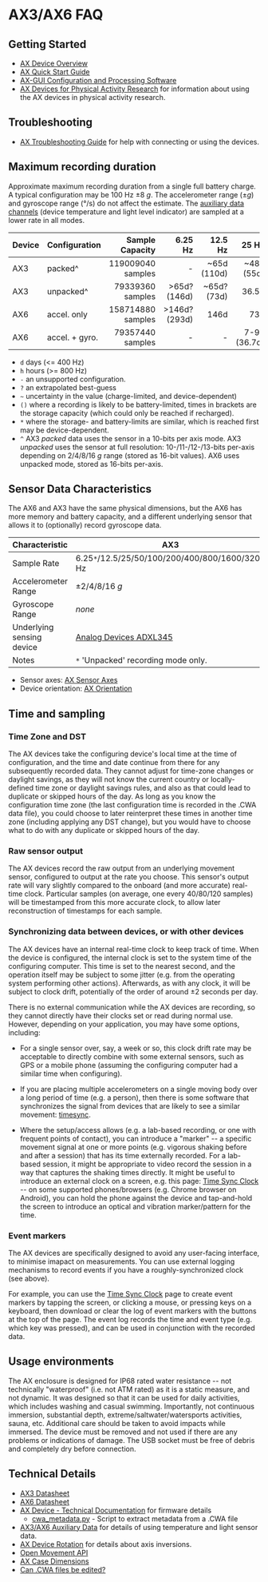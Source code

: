 # AX3/AX6 FAQ

## Getting Started

* [AX Device Overview](https://github.com/digitalinteraction/openmovement/wiki/AX3)
* [AX Quick Start Guide](https://github.com/digitalinteraction/openmovement/blob/master/Docs/ax3/AX3%20Quick%20start%20guide.pdf)
* [AX-GUI Configuration and Processing Software](https://github.com/digitalinteraction/openmovement/wiki/AX3-GUI)
* [AX Devices for Physical Activity Research](https://github.com/digitalinteraction/openmovement/blob/master/Docs/ax3/ax3-research.md) for information about using the AX devices in physical activity research.


## Troubleshooting

* [AX Troubleshooting Guide](https://github.com/digitalinteraction/openmovement/blob/master/Docs/ax3/ax3-troubleshooting.md) for help with connecting or using the devices.


## Maximum recording duration

Approximate maximum recording duration from a single full battery charge.  A typical configuration may be 100 Hz &plusmn;8 _g_.  The accelerometer range (&plusmn;_g_) and gyroscope range (&deg;/s) do not affect the estimate.  The [auxiliary data channels](ax3-auxiliary.md) (device temperature and light level indicator) are sampled at a lower rate in all modes.  

| Device  | Configuration  |   Sample Capacity |       6.25 Hz |     12.5 Hz |        25 Hz |      50 Hz |  100 Hz | 200 Hz | 400 Hz | 800 Hz | 1600 Hz | 3200 Hz |
|---------|----------------|------------------:|--------------:|------------:|-------------:|-----------:|--------:|-------:|-------:|-------:|--------:|--------:|
| AX3     | packed^        | 119009040 samples |             - | ~65d (110d) |   ~48d (55d) |       27d* |  13.5d* |   6.8d |   3.4d |  41.3h |   20.6h |   10.3h |
| AX3     | unpacked^      |  79339360 samples |  >65d? (146d) | ~65d? (73d) |        36.5d |        18d |     9d* |   4.5d |   2.3d |  27.5h |   13.7h |    6.8h |
| AX6     | accel. only    | 158714880 samples | >146d? (293d) |        146d |          73d |      36.5d |  18.3d  |   9.1d |   4.5d |  55.1h |   27.5h |       - |
| AX6     | accel. + gyro. |  79357440 samples |             - |           - | 7-9d (36.7d) | 7-9d (18d) |   7-9d* |   4.5d |   2.3d |  27.5h |   13.7h |       - |

* `d` days (<= 400 Hz)
* `h` hours (>= 800 Hz)
* `-` an unsupported configuration. 
* `?` an extrapolated best-guess
* `~` uncertainty in the value (charge-limited, and device-dependent)
* `()` where a recording is likely to be battery-limited, times in brackets are the storage capacity (which could only be reached if recharged). 
* `*` where the storage- and battery-limits are similar, which is reached first may be device-dependent.
* `^` AX3 *packed* data uses the sensor in a 10-bits per axis mode.  AX3 *unpacked* uses the sensor at full resolution: 10-/11-/12-/13-bits per-axis depending on 2/4/8/16 *g* range (stored as 16-bit values).  AX6 uses unpacked mode, stored as 16-bits per-axis.

<!-- AX6 12.5Hz Accelerometer-only 149 days 100%-39% battery -->


## Sensor Data Characteristics

The AX6 and AX3 have the same physical dimensions, but the AX6 has more memory and battery capacity, and a different underlying sensor that allows it to (optionally) record gyroscope data.

| Characteristic             | AX3                                             | AX6                                           |
|----------------------------|-------------------------------------------------|-----------------------------------------------|
| Sample Rate                | 6.25`*`/12.5/25/50/100/200/400/800/1600/3200 Hz | 6.25`*`/12.5`*`/25/50/100/200/400/800/1600 Hz |
| Accelerometer Range        | &plusmn;2/4/8/16 _g_                            | &plusmn;2/4/8/16 _g_                          |
| Gyroscope Range            | _none_                                           | 125/250/500/1000/2000 &deg;/s                 |
| Underlying sensing device  | [Analog Devices ADXL345](https://www.analog.com/media/en/technical-documentation/data-sheets/ADXL345.pdf) | [Bosch BMI160](https://www.bosch-sensortec.com/media/boschsensortec/downloads/datasheets/bst-bmi160-ds000.pdf) |
| Notes                      | `*` 'Unpacked' recording mode only.             | `*` With gyroscope off.                       |

<!-- | Samples per 512 byte storage block | Packed (10-bit mode): 120; Unpacked (full resolution): 80. | Accelerometer-only: 80; Accelerometer+Gyroscope: 40. | -->

* Sensor axes: [AX Sensor Axes](https://github.com/digitalinteraction/openmovement/blob/master/Docs/ax3/ax3-rotation.md)
* Device orientation: [AX Orientation](https://github.com/digitalinteraction/openmovement/blob/master/Docs/ax3/ax-orientation.png)


## Time and sampling

### Time Zone and DST

The AX devices take the configuring device's local time at the time of configuration, and the time and date continue from there for any subsequently recorded data.  They cannot adjust for time-zone changes or daylight savings, as they will not know the current country or locally-defined time zone or daylight savings rules, and also as that could lead to duplicate or skipped hours of the day.  As long as you know the configuration time zone (the last configuration time is recorded in the .CWA data file), you could choose to later reinterpret these times in another time zone (including applying any DST change), but you would have to choose what to do with any duplicate or skipped hours of the day.

### Raw sensor output

The AX devices record the raw output from an underlying movement sensor, configured to output at the rate you choose.  This sensor's output rate will vary slightly compared to the onboard (and more accurate) real-time clock.  Particular samples (on average, one every 40/80/120 samples) will be timestamped from this more accurate clock, to allow later reconstruction of timestamps for each sample.

### Synchronizing data between devices, or with other devices

The AX devices have an internal real-time clock to keep track of time.  When the device is configured, the internal clock is set to the system time of the configuring computer.  This time is set to the nearest second, and the operation itself may be subject to some jitter (e.g. from the operating system performing other actions).  Afterwards, as with any clock, it will be subject to clock drift, potentially of the order of around ±2 seconds per day.  
 
There is no external communication while the AX devices are recording, so they cannot directly have their clocks set or read during normal use.  However, depending on your application, you may have some options, including:
 
* For a single sensor over, say, a week or so, this clock drift rate may be acceptable to directly combine with some external sensors, such as GPS or a mobile phone (assuming the configuring computer had a similar time when configuring).
 
* If you are placing multiple accelerometers on a single moving body over a long period of time (e.g. a person), then there is some software that synchronizes the signal from devices that are likely to see a similar movement: [timesync](https://github.com/digitalinteraction/timesync/).
 
* Where the setup/access allows (e.g. a lab-based recording, or one with frequent points of contact), you can introduce a "marker" -- a specific movement signal at one or more points (e.g. vigorous shaking before and after a session) that has its time externally recorded.  For a lab-based session, it might be appropriate to video record the session in a way that captures the shaking times directly.  It might be useful to introduce an external clock on a screen, e.g. this page: [Time Sync Clock](https://config.openmovement.dev/timesync/) -- on some supported phones/browsers (e.g. Chrome browser on Android), you can hold the phone against the device and tap-and-hold the screen to introduce an optical and vibration marker/pattern for the time.

### Event markers

The AX devices are specifically designed to avoid any user-facing interface, to minimise imapact on measurements.  You can use external logging mechanisms to record events if you have a roughly-synchronized clock (see above).

For example, you can use the [Time Sync Clock](https://config.openmovement.dev/timesync/) page to create event markers by tapping the screen, or clicking a mouse, or pressing keys on a keyboard, then download or clear the log of event markers with the buttons at the top of the page.  The event log records the time and event type (e.g. which key was pressed), and can be used in conjunction with the recorded data.


## Usage environments

The AX enclosure is designed for IP68 rated water resistance -- not technically "waterproof" (i.e. not ATM rated) as it is a static measure, and not dynamic.  It was designed so that it can be used for daily activities, which includes washing and casual swimming.  Importantly, not continuous immersion, substantial depth, extreme/saltwater/watersports activities, sauna, etc.  Additional care should be taken to avoid impacts while immersed.  The device must be removed and not used if there are any problems or indications of damage.  The USB socket must be free of debris and completely dry before connection.


## Technical Details

* [AX3 Datasheet](https://github.com/digitalinteraction/openmovement/blob/master/Docs/ax3/AX3v2%20Datasheet.pdf)
* [AX6 Datasheet](https://github.com/digitalinteraction/openmovement/blob/master/Docs/ax3/AX6%20Datasheet.pdf)
* [AX Device - Technical Documentation](https://github.com/digitalinteraction/openmovement/blob/master/Docs/ax3/ax3-technical.md) for firmware details
    * [cwa_metadata.py](https://raw.githubusercontent.com/digitalinteraction/openmovement/master/Software/AX3/cwa-convert/python/cwa_metadata.py) - Script to extract metadata from a .CWA file
* [AX3/AX6 Auxiliary Data](ax3-auxiliary.md) for details of using temperature and light sensor data.
* [AX Device Rotation](https://github.com/digitalinteraction/openmovement/blob/master/Docs/ax3/ax3-rotation.md) for details about axis inversions.
* [Open Movement API](http://digitalinteraction.github.io/openmovement/omapi/html/)
* [AX Case Dimensions](https://raw.githubusercontent.com/digitalinteraction/openmovement/master/Docs/ax3/ax-case-dimensions.svg)
* [Can .CWA files be edited?](https://github.com/digitalinteraction/omsynth/blob/master/README.md#splicing-a-cwa-file)
